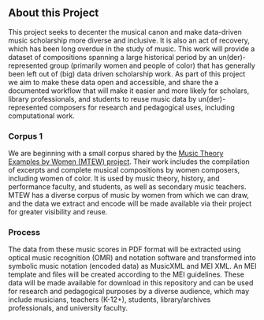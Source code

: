 ## About this Project
This project seeks to decenter the musical canon and make data-driven music scholarship more diverse and inclusive. It is also an act of recovery, which has been long overdue in the study of music. This work will provide a dataset of compositions spanning a large historical period by an un(der)-represented group (primarily women and people of color) that has generally been left out of (big) data driven scholarship work. As part of this project we aim to make these data open and accessible, and share the a documented workflow that will make it easier and more likely for scholars, library professionals, and students to reuse music data by un(der)-represented composers for research and pedagogical uses, including computational work. 

### Corpus 1
We are beginning with a small corpus shared by the [Music Theory Examples by Women (MTEW) project](https://musictheoryexamplesbywomen.com/). Their work includes the compilation of excerpts and complete musical compositions by women composers, including women of color. It is used by music theory, history, and performance faculty, and students, as well as secondary music teachers. MTEW has a diverse corpus of music by women from which we can draw, and the data we extract and encode will be made available via their project for greater visibility and reuse.

### Process 
The data from these music scores in PDF format will be extracted using optical music recognition (OMR) and notation software and transformed into symbolic music notation (encoded data) as MusicXML and MEI XML. An MEI template and files will be created according to the MEI guidelines. These data will be made available for download in this repository and can be used for research and pedagogical purposes by a diverse audience, which  may include musicians, teachers (K-12+), students, library/archives professionals, and university faculty.

